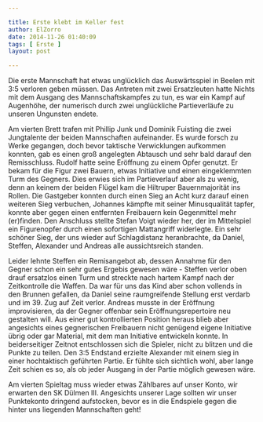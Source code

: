 ```yaml
---

title: Erste klebt im Keller fest
author: ElZorro
date: 2014-11-26 01:40:09
tags: [ Erste ]
layout: post

---
```


Die erste Mannschaft hat etwas unglücklich das Auswärtsspiel in Beelen mit 3:5 verloren geben müssen. Das Antreten mit zwei Ersatzleuten hatte Nichts mit dem Ausgang des Mannschaftskampfes zu tun, es war ein Kampf auf Augenhöhe, der numerisch durch zwei unglückliche Partieverläufe zu unseren Ungunsten endete.

<!-- continue -->
Am vierten Brett trafen mit Phillip Junk und Dominik Fuisting die zwei Jungtalente der beiden Mannschaften aufeinander. Es wurde forsch zu Werke gegangen, doch bevor taktische Verwicklungen aufkommen konnten, gab es einen groß angelegten Abtausch und sehr bald darauf den Remisschluss. Rudolf hatte seine Eröffnung zu einem Opfer genutzt. Er bekam für die Figur zwei Bauern, etwas Initiative und einen eingeklemmten Turm des Gegners. Dies erwies sich im Partieverlauf aber als zu wenig, denn an keinem der beiden Flügel kam die Hiltruper Bauernmajorität ins Rollen. Die Gastgeber konnten durch einen Sieg an Acht kurz darauf einen weiteren Sieg verbuchen, Johannes kämpfte mit seiner Minusqualität tapfer, konnte aber gegen einen entfernten Freibauern kein Gegenmittel mehr (er)finden. Den Anschluss stellte Stefan Voigt wieder her, der im Mittelspiel ein Figurenopfer durch einen sofortigen Mattangriff widerlegte. Ein sehr schöner Sieg, der uns wieder auf Schlagdistanz heranbrachte, da Daniel, Steffen, Alexander und Andreas alle aussichtsreich standen.

Leider lehnte Steffen ein Remisangebot ab, dessen Annahme für den Gegner schon ein sehr gutes Ergebis gewesen wäre - Steffen verlor oben drauf ersatzlos einen Turm und streckte nach hartem Kampf nach der Zeitkontrolle die Waffen. Da war für uns das Kind aber schon vollends in den Brunnen gefallen, da Daniel seine raumgreifende Stellung erst verdarb und im 39. Zug auf Zeit verlor. Andreas musste in der Eröffnung improvisieren, da der Gegner offenbar sein Eröffnungsrepertoire neu gestalten will. Aus einer gut kontrollierten Position heraus blieb aber angesichts eines gegnerischen Freibauern nicht genügend eigene Initiative übrig oder gar Material, mit dem man Initiative entwickeln konnte. In beiderseitiger Zeitnot entschlossen sich die Spieler, nicht zu blitzen und die Punkte zu teilen. Den 3:5 Endstand erzielte Alexander mit einem sieg in einer hochtaktisch geführten Partie. Er fühlte sich sichtlich wohl, aber lange Zeit schien es so, als ob jeder Ausgang in der Partie möglich gewesen wäre.

Am vierten Spieltag muss wieder etwas Zählbares auf unser Konto, wir erwarten den SK Dülmen III. Angesichts unserer Lage sollten wir unser Punktekonto dringend aufstocken, bevor es in die Endspiele gegen die hinter uns liegenden Mannschaften geht!

